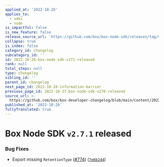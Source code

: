 ```yaml
---
applied_at: '2022-10-28'
applies_to:
  - sdks
  - node
is_impactful: false
is_new_feature: false
release_source_url: 'https://github.com/box/box-node-sdk/releases/tag/v2.7.1'
collapse: true
is_index: false
category_id: changelog
subcategory_id: ''
id: 2022-10-28-box-node-sdk-v271-released
rank: null
total_steps: null
type: changelog
sibling_id: ''
parent_id: changelog
next_page_id: 2022-10-28-information-barrier
previous_page_id: 2022-10-27-box-node-sdk-v270-released
source_url: >-
  https://github.com/box/box-developer-changelog/blob/main/content/2022/10-28-box-node-sdk-v271-released.md
published_at: '2022-10-28'
fullyTranslated: true
---
```

# Box Node SDK `v2.7.1` released

### Bug Fixes

* Export missing `RetentionType` ([#774][1]) ([`7e6b244`][2])

[1]: https://github.com/box/box-node-sdk/issues/774

[2]: https://github.com/box/box-node-sdk/commit/7e6b244ba63d363ecc921be570140c9e1ed1d032
